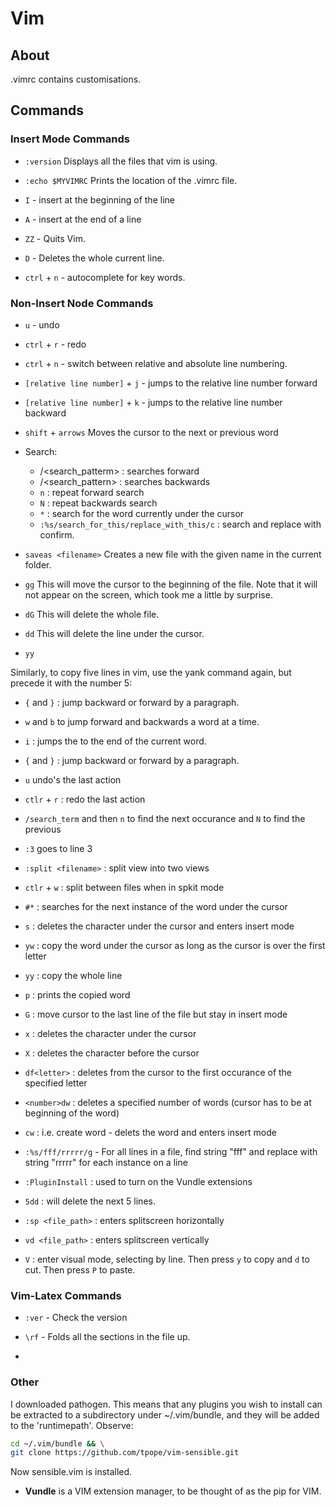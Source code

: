 # Vim

## About

.vimrc contains customisations.

## Commands

### Insert Mode Commands

* `:version`
  Displays all the files that vim is using.

* `:echo $MYVIMRC`
  Prints the location of the .vimrc file.

* `I` - insert at the beginning of the line

* `A` - insert at the end of a line

* `ZZ` - Quits Vim.

* `D` - Deletes the whole current line.

* `ctrl` + `n` - autocomplete for key words.

### Non-Insert Node Commands

* `u` - undo

* `ctrl` + `r` - redo

* `ctrl` + `n` - switch between relative and absolute line numbering.

* `[relative line number]` + `j` - jumps to the relative line number forward

* `[relative line number]` + `k` - jumps to the relative line number backward

* `shift` + `arrows`
  Moves the cursor to the next or previous word

* Search:
  - /<search_patterm> : searches forward
  - /<search_pattern> : searches backwards
  - `n` : repeat forward search
  - `N` : repeat backwards search
  - `*` : search for the word currently under the cursor
  - `:%s/search_for_this/replace_with_this/c` : search and replace with confirm.

* `saveas <filename>`
  Creates a new file with the given name in the current folder.

* `gg`
  This will move the cursor to the beginning of the file. Note that it will not appear on the screen, which took me a little by surprise.

* `dG`
  This will delete the whole file.

* `dd`
  This will delete the line under the cursor.

* `yy`

Similarly, to copy five lines in vim, use the yank command again, but precede it with the number 5:

* `{` and `}` : jump backward or forward by a paragraph.

* `w` and `b` to jump forward and backwards a word at a time.

* `i` : jumps the to the end of the current word.

* `{` and `}` : jump backward or forward by a paragraph.

* `u` undo's the last action

* `ctlr` + `r` : redo the last action

* `/search_term` and then `n` to find the next occurance and `N` to find the previous

* `:3` goes to line 3

* `:split <filename>` : split view into two views

* `ctlr` + `w` : split between files when in spkit mode

* `#*` : searches for the next instance of the word under the cursor

* `s` : deletes the character under the cursor and enters insert mode

* `yw` : copy the word under the cursor as long as the cursor is over the first letter

* `yy` : copy the whole line

* `p` : prints the copied word

* `G` : move cursor to the last line of the file but stay in insert mode

* `x` : deletes the character under the cursor

* `X` : deletes the character before the cursor

* `df<letter>` : deletes from the cursor to the first occurance of the specified letter

* `<number>dw` : deletes a specified number of words (cursor has to be at beginning of the word)

* `cw` : i.e. create word - delets the word and enters insert mode

* `:%s/fff/rrrrr/g` - For all lines in a file, find string "fff" and replace with string "rrrrr" for each instance on a line

* `:PluginInstall` : used to turn on the Vundle extensions

* `5dd` : will delete the next 5 lines.

* `:sp <file_path>` : enters splitscreen horizontally

* `vd <file_path>` : enters splitscreen vertically

* `V` : enter visual mode, selecting by line. Then press `y` to copy and `d` to cut. Then press `P` to paste. 




### Vim-Latex Commands

* `:ver` - Check the version

*  `\rf` - Folds all the sections in the file up.

*

### Other

I downloaded pathogen. This means that any plugins you wish to install can be extracted to a subdirectory under ~/.vim/bundle, and they will be added to the 'runtimepath'. Observe:

```bash
cd ~/.vim/bundle && \
git clone https://github.com/tpope/vim-sensible.git
```
Now sensible.vim is installed.

* **Vundle** is a VIM extension manager, to be thought of as the pip for VIM.
